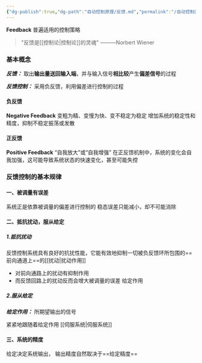 ```yaml
---
{"dg-publish":true,"dg-path":"自动控制原理/反馈.md","permalink":"/自动控制原理/反馈/","dgPassFrontmatter":true,"noteIcon":"","created":"2024-05-21T15:20:28.039+08:00","updated":"2024-05-31T19:39:35.514+08:00"}
---
```


**Feedback**
普遍适用的控制策略

>"反馈是[[控制论\|控制论]]的灵魂" 
>———Norbert Wiener

### 基本概念
***反馈：***
取出**输出量送回输入端**，并与输入信号**相比较**产生**偏差信号**的过程

***反馈控制：***
采用负反馈，利用偏差进行控制的过程
#### 负反馈
**Negative Feedback**
变粗为精、变慢为快、变不稳定为稳定
增加系统的稳定性和精度，抑制不稳定振荡或发散
#### 正反馈
**Positive Feedback**
“自我放大”或“自我增强”
在正反馈机制中，系统的变化会自我加强，这可能导致系统状态的快速变化，甚至可能失控
### 反馈控制的基本规律
#### 一、被调量有误差
系统正是依靠被调量的偏差进行控制的
稳态误差只能减小，却不可能消除
#### 二、抵抗扰动，服从给定

##### 1.抵抗扰动
反馈控制系统具有良好的抗扰性能，它能有效地抑制一切被负反馈环所包围的==前向通道上==的[[扰动\|扰动作用]]

- 对前向通路上的扰动有抑制作用
- 而反馈回路上的扰动反而会增大被调量的误差
给定作用

##### 2.服从给定
***给定作用：***
所期望输出的信号

紧紧地跟随着给定作用
[[伺服系统\|伺服系统]]

#### 三、系统的精度
给定决定系统输出，
输出精度自然取决于==给定精度==

